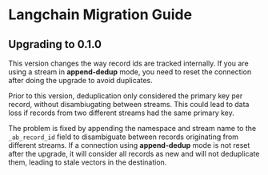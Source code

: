 # Langchain Migration Guide

## Upgrading to 0.1.0

This version changes the way record ids are tracked internally. If you are using a stream in **append-dedup** mode, you need to reset the connection after doing the upgrade to avoid duplicates.

Prior to this version, deduplication only considered the primary key per record, without disambiugating between streams. This could lead to data loss if records from two different streams had the same primary key.

The problem is fixed by appending the namespace and stream name to the `_ab_record_id` field to disambiguate between records originating from different streams. If a connection using **append-dedup** mode is not reset after the upgrade, it will consider all records as new and will not deduplicate them, leading to stale vectors in the destination.